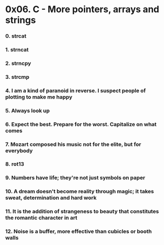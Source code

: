 # 0x06. C - More pointers, arrays and strings

### 0. strcat

### 1. strncat

### 2. strncpy

### 3. strcmp

### 4. I am a kind of paranoid in reverse. I suspect people of plotting to make me happy

### 5. Always look up

### 6. Expect the best. Prepare for the worst. Capitalize on what comes

### 7. Mozart composed his music not for the elite, but for everybody

### 8. rot13

### 9. Numbers have life; they're not just symbols on paper

### 10. A dream doesn't become reality through magic; it takes sweat, determination and hard work

### 11. It is the addition of strangeness to beauty that constitutes the romantic character in art

### 12. Noise is a buffer, more effective than cubicles or booth walls


